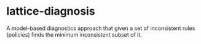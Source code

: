# lattice-diagnosis
A model-based diagnostics approach that given a set of inconsistent rules (policies) finds the minimum inconsistent subset of it. 
